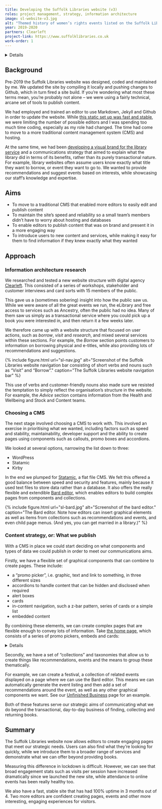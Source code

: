 ```yaml
---
title: Developing the Suffolk Libraries website (v3)
roles: project management, strategy, information architecture
image: sl-website-v3.jpg
alt: "Themed history of women’s rights events listed on the Suffolk Libraries website."
year: 2019-2020
partners: Clearleft
project-link: https://www.suffolklibraries.co.uk
work-order: 1
---
```


<details>

	<summary class="pointer c-link b">Table of contents</summary>

	<ul>

		<li><a href="#background">Background</a></li>
		<li><a href="#aims">Aims</a></li>
		<li><a href="#information-architecture-research">Information architecture</a></li>
		<li><a href="#choosing-a-cms">Choosing a CMS</a></li>
		<li><a href="#content-strategy-or-what-we-publish">Content strategy</a></li>
		<li><a href="#summary">Summary</a></li>

	</ul>

</details>

## Background

Pre-2019 the Suffolk Libraries website was designed, coded and maintained by me. We updated the site by compiling it locally and pushing changes to Github, which in turn fired a site build. If you’re wondering what most these terms mean, you’re probably not alone – we were using a fairly technical, arcane set of tools to publish content.

We had employed and trained an editor to use Markdown, Jekyll and Github in order to update the website. While [this static set up was fast and stable](/posts/static/), we were limiting the number of possible editors and I was spending too much time coding, especially as my role had changed. The time had come to move to a more traditional content management system (CMS) and hosting.

At the same time, we had been [developing a visual brand for the library service](/work/suffolk-libraries-rebrand/) and a communications strategy that aimed to explain what the library did in terms of its benefits, rather than its purely transactional nature. For example, library websites often assume users know exactly what title they want to borrow, or event they want to go to. We wanted to provide recommendations and suggest events based on interests, while showcasing our staff’s knowledge and expertise.

## Aims

- To move to a traditional CMS that enabled more editors to easily edit and publish content
- To maintain the site’s speed and reliability so a small team’s members didn’t have to worry about hosting and databases
- To enable editors to publish content that was on brand and present it in a more engaging way
- To introduce users to new content and services, while making it easy for them to find information if they knew exactly what they wanted

## Approach

### Information architecture research

We researched and tested a new website structure with digital agency [Clearleft](https://clearleft.com). This consisted of a series of workshops, stakeholder and customer interviews and card sorts with 15 members of the public.

This gave us a (sometimes sobering) insight into how the public saw us. While we were aware of all the great events we run, the eLibrary and free access to services such as Ancestry, often the public had no idea. Many of them saw us simply as a transactional service where you could pick up a book you were interested in, and then return it a few weeks later.

We therefore came up with a website structure that focused on user actions, such as _borrow_, _visit_ and _research_, and mixed several services within these sections. For example, the _Borrow_ section points customers to information on borrowing physical and e-titles, while also providing lots of recommendations and suggestions.

{% include figure.html url="sl-nav.jpg" alt="Screenshot of the Suffolk Libraries website navigation bar consisting of short verbs and nouns such as “Visit” and “Borrow”." caption="The Suffolk Libraries website navigation bar" %}

This use of verbs and customer-friendly nouns also made sure we resisted the temptation to simply reflect the organisation’s structure in the website. For example, the _Advice_ section contains information from the Health and Wellbeing and Stock and Content teams.

### Choosing a CMS

The next stage involved choosing a CMS to work with. This involved an exercise in prioritising what we wanted, including factors such as speed and stability, maintainability, developer support and the ability to create pages using components such as callouts, promo boxes and accordions.

We looked at several options, narrowing the list down to three:

- WordPress
- Statamic
- Kirby

In the end we plumped for [Statamic](https://statamic.com/), a flat file CMS. We felt this offered a good balance between speed and security and features, mainly because it used text files to store data rather than a database. It also offers the really flexible and extendible [Bard editor](https://statamic.dev/fieldtypes/bard), which enables editors to build complex pages from components and collections.

{% include figure.html url="sl-bard.jpg" alt="Screenshot of the bard editor." caption="The Bard editor. Note how editors can insert graphical elements as well as items from collections such as recommendations and events, and even child page menus. (And yes, you can get married in a library.)" %}

### Content strategy, or: What we publish

With a CMS in place we could start deciding on what components and types of data we could publish in order to meet our communications aims.

Firstly, we have a flexible set of graphical components that can combine to create pages. These include:

- a “promo picker”, i.e. graphic, text and link to something, in three different sizes
- accordions to handle content that can be hidden and disclosed when required
- alert boxes
- cards
- in-content navigation, such a z-bar pattern, series of cards or a simple list
- embedded content

By combining these elements, we can create complex pages that are flexible enough to convey lots of information. Take [the home page](https://www.suffolklibraries.co.uk/), which consists of a series of promo pickers, embeds and cards:

<details>

	<summary class="pointer c-link b">Show the Suffolk Libraries home page</summary>

	{% include figure.html url="sl-home-page-2.jpg" alt="Screenshot of the Suffolk Libraries home." caption="These components can be easily edited and shifted around the page." %}

</details>

Secondly, we have a set of “collections” and taxonomies that allow us to create things like recommendations, events and the means to group these thematically.

For example, we can create a festival, a collection of related events displayed on a page where we can use the Bard editor. This means we can automatically generate the event listing and then add a set of recommendations around the event, as well as any other graphical components we want. See our [Unfinished Business](https://www.suffolklibraries.co.uk/whats-on/festival/unfinished-business) page for an example.

Both of these features serve our strategic aims of communicating what we do beyond the transactional, day-to-day business of finding, collecting and returning books.

## Summary

The Suffolk Libraries website now allows editors to create engaging pages that meet our strategic needs. Users can also find what they’re looking for quickly, while we introduce them to a broader range of services and demonstrate what we can offer beyond providing books.

Measuring this difference in lockdown is difficult. However, we can see that broad engagement stats such as visits per session have increased dramatically since we launched the new site, while attendance to online events has been really healthy too.

We also have a fast, stable site that has had 100% uptime in 3 months out of 4. Two more editors are confident creating pages, events and other more interesting, engaging experiences for visitors.
